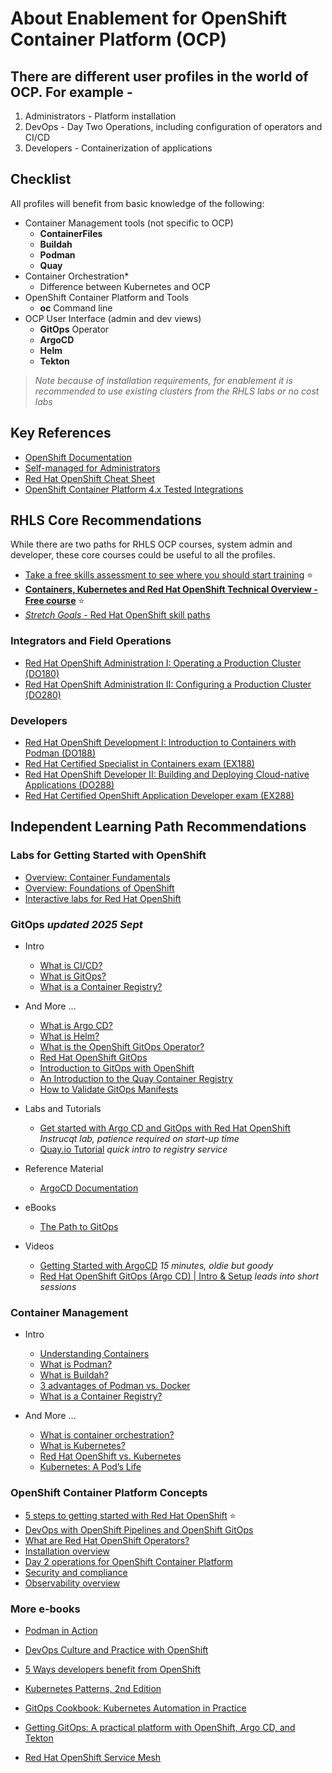 # About Enablement for OpenShift Container Platform (OCP)

## There are different user profiles in the world of OCP.   For example -

  1. Administrators - Platform installation
  2. DevOps - Day Two Operations, including configuration of operators and CI/CD
  3. Developers - Containerization of applications

## Checklist

All profiles will benefit from basic knowledge of the following:

- Container Management tools (not specific to OCP)
  - **ContainerFiles**
  - **Buildah**
  - **Podman**
  - **Quay**
- Container Orchestration*
  - Difference between Kubernetes and OCP
- OpenShift Container Platform and Tools
  - **oc** Command line
- OCP User Interface (admin and dev views)
  - **GitOps** Operator
  - **ArgoCD**
  - **Helm**
  - **Tekton**

> *Note because of installation requirements, for enablement it is recommended to use existing clusters from the RHLS labs or no cost labs*

## Key References

- [OpenShift Documentation](https://docs.redhat.com/en/documentation/openshift_container_platform/4.19)
- [Self-managed for Administrators](https://docs.redhat.com/en/essentials/openshift/self-managed-for-administrators)
- [Red Hat OpenShift Cheat Sheet](https://developers.redhat.com/cheat-sheets/red-hat-openshift-container-platform)
- [OpenShift Container Platform 4.x Tested Integrations](https://access.redhat.com/articles/4128421)

## RHLS Core Recommendations

While there are two paths for RHLS OCP courses, system admin and developer, these core courses could be useful to all the profiles.

- [Take a free skills assessment to see where you should start training](https://skills.ole.redhat.com/en) :star:
- [**Containers, Kubernetes and Red Hat OpenShift Technical Overview - Free course**](https://www.redhat.com/en/services/training/do080-deploying-containerized-applications-technical-overview) :star:
- [*Stretch Goals* - Red Hat OpenShift skill paths](https://www.redhat.com/en/resources/openshift-skill-paths-datasheet)

### Integrators and Field Operations

- [Red Hat OpenShift Administration I: Operating a Production Cluster (DO180)](https://www.redhat.com/en/services/training/red-hat-openshift-administration-i-operating-a-production-cluster)
- [Red Hat OpenShift Administration II: Configuring a Production Cluster (DO280)](https://www.redhat.com/en/services/training/red-hat-openshift-administration-ii-configuring-a-production-cluster)

### Developers  

- [Red Hat OpenShift Development I: Introduction to Containers with Podman (DO188)](https://www.redhat.com/en/services/training/do188-red-hat-open-shift-development-introduction-containers-with-podman)
- [Red Hat Certified Specialist in Containers exam (EX188)](https://www.redhat.com/en/services/training/ex188-red-hat-certified-specialist-containers-exam)
- [Red Hat OpenShift Developer II: Building and Deploying Cloud-native Applications (DO288)](https://www.redhat.com/en/services/training/red-hat-openshift-developer-ii-building-and-deploying-cloud-native-applications)
- [Red Hat Certified OpenShift Application Developer exam (EX288)](https://www.redhat.com/en/services/training/ex288-red-hat-certified-openshift-application-developer-exam)

## Independent Learning Path Recommendations

### Labs for Getting Started with OpenShift

- [Overview: Container Fundamentals](https://developers.redhat.com/learn/rhel/container-fundamentals)  
- [Overview: Foundations of OpenShift](https://developers.redhat.com/learn/openshift/foundations-openshift)
- [Interactive labs for Red Hat OpenShift](https://www.redhat.com/en/interactive-labs/openshift)

### GitOps *updated 2025 Sept*

- Intro
  - [What is CI/CD?](https://www.redhat.com/en/topics/devops/what-is-ci-cd#why-is-ci/cd-important)
  - [What is GitOps?](https://www.redhat.com/en/topics/devops/what-is-gitops#what-is-gitops)
  - [What is a Container Registry?](https://www.redhat.com/en/topics/cloud-native-apps/what-is-a-container-registry)

- And More ... 
  - [What is Argo CD?](https://www.redhat.com/en/topics/devops/what-is-argocd)
  - [What is Helm?](https://www.redhat.com/en/topics/devops/what-is-helm#overview)
  - [What is the OpenShift GitOps Operator?](https://www.redhat.com/en/technologies/cloud-computing/openshift/gitops)
  - [Red Hat OpenShift GitOps](https://www.redhat.com/en/technologies/cloud-computing/openshift/gitops)
  - [Introduction to GitOps with OpenShift](https://www.redhat.com/en/blog/introduction-to-gitops-with-openshift)
  - [An Introduction to the Quay Container Registry](https://www.redhat.com/en/blog/introduction-quay)
  - [How to Validate GitOps Manifests](https://developers.redhat.com/articles/2023/10/10/how-validate-gitops-manifests#)

- Labs and Tutorials
  - [Get started with Argo CD and GitOps with Red Hat OpenShift](https://www.redhat.com/en/interactive-labs/openshift) *Instrucqt lab, patience required on start-up time*
  - [Quay.io Tutorial](https://quay.io/tutorial/) *quick intro to registry service*
    
- Reference Material
  - [ArgoCD Documentation](https://argo-cd.readthedocs.io/en/stable/)
    
- eBooks
  - [The Path to GitOps](https://developers.redhat.com/e-books/path-gitops)
    
- Videos
  - [Getting Started with ArgoCD](https://demo.openshift.com/en/latest/argocd/) *15 minutes, oldie but goody*
  - [Red Hat OpenShift GitOps (Argo CD) | Intro & Setup](https://developers.redhat.com/devnation/shorts/red-hat-openshift-gitops) *leads into short sessions*

### Container Management

- Intro
  - [Understanding Containers](https://www.redhat.com/en/topics/containers)  
  - [What is Podman?](https://www.redhat.com/en/topics/containers/what-is-podman)
  - [What is Buildah?](https://www.redhat.com/en/topics/containers/what-is-buildah)
  - [3 advantages of Podman vs. Docker](https://developers.redhat.com/articles/2023/08/03/3-advantages-docker-podman)
  - [What is a Container Registry?](https://www.redhat.com/en/topics/cloud-native-apps/what-is-a-container-registry)
 
- And More ... 
  - [What is container orchestration?](https://www.redhat.com/en/topics/containers/what-is-container-orchestration#what-is-container-orchestration)
  - [What is Kubernetes?](https://www.redhat.com/en/topics/containers/what-is-kubernetes)
  - [Red Hat OpenShift vs. Kubernetes](https://www.redhat.com/en/technologies/cloud-computing/openshift/red-hat-openshift-kubernetes)
  - [Kubernetes: A Pod’s Life](https://www.redhat.com/en/blog/kubernetes-pods-life)

### OpenShift Container Platform Concepts

- [5 steps to getting started with Red Hat OpenShift](https://www.redhat.com/en/resources/5-steps-getting-started-with-openshift-checklist) :star:
- [DevOps with OpenShift Pipelines and OpenShift GitOps](https://developers.redhat.com/articles/2024/09/17/devops-openshift-pipelines-gitops)
- [What are Red Hat OpenShift Operators?](https://www.redhat.com/en/technologies/cloud-computing/openshift/what-are-openshift-operators)
- [Installation overview](https://docs.redhat.com/en/documentation/openshift_container_platform/4.19/html/installation_overview/index)
- [Day 2 operations for OpenShift Container Platform](https://docs.redhat.com/en/documentation/openshift_container_platform/4.19/html/postinstallation_configuration/index)
- [Security and compliance](https://docs.redhat.com/en/documentation/openshift_container_platform/4.19/html/security_and_compliance/index)
- [Observability overview](https://docs.redhat.com/en/documentation/openshift_container_platform/4.19/html/observability_overview/index)

### More e-books

- [Podman in Action](https://developers.redhat.com/e-books/podman-action)
- [DevOps Culture and Practice with OpenShift](https://developers.redhat.com/e-books/devops-culture-and-practice-openshift)
- [5 Ways developers benefit from OpenShift](https://developers.redhat.com/e-books/5-ways-developers-benefit-red-hat-openshift)
- [Kubernetes Patterns, 2nd Edition](https://developers.redhat.com/e-books/kubernetes-patterns)
- [GitOps Cookbook: Kubernetes Automation in Practice](https://developers.redhat.com/e-books/gitops-cookbook?extIdCarryOver=true&intcmp=7015Y000003t7aWQAQ&percmp=RHCTG0250000438148&sc_cid=701f2000000tyN6AAI)

- [Getting GitOps: A practical platform with OpenShift, Argo CD, and Tekton](https://developers.redhat.com/e-books/getting-gitops-practical-platform-openshift-argo-cd-and-tekton)
- [Red Hat OpenShift Service Mesh](https://www.redhat.com/en/technologies/cloud-computing/openshift/what-is-openshift-service-mesh)
